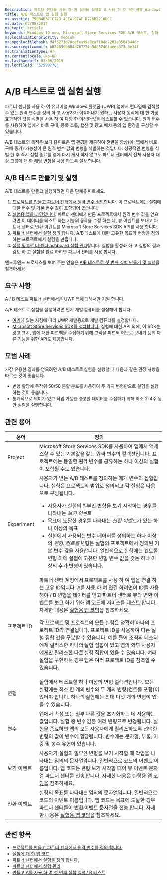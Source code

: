 ```yaml
---
Description: 파트너 센터를 사용 하 여 실험을 실행할 A 사용 하 여 유니버설 Windows 플랫폼 (UWP) 앱에 대 한 / B 테스트 합니다.
title: A/B 테스트로 앱 실험 실행
ms.assetid: 790B4B37-C72D-4CEA-97AF-D226B2216DCC
ms.date: 02/08/2017
ms.topic: article
keywords: Windows 10 uwp, Microsoft Store Services SDK A/B 테스트, 실험
ms.localizationpriority: medium
ms.openlocfilehash: d4f5271d70cefea99a9caff04e7203e05043440c
ms.sourcegitcommit: b034650b684a767274d5d88746faeea373c8e34f
ms.translationtype: HT
ms.contentlocale: ko-KR
ms.lasthandoff: 03/06/2019
ms.locfileid: "57599778"
---
```

# <a name="run-app-experiments-with-ab-testing"></a>A/B 테스트로 앱 실험 실행

파트너 센터를 사용 하 여 유니버설 Windows 플랫폼 (UWP) 앱에서 런타임에 검색할 수 있는 원격 변수를 정의 하 고 사용자가 이끌어내기 원하는 사용자 동작에 대 한 가장 효과적인 값을 식별을 사용 하 여 다양 한 이러한 값을 테스트할 수 있습니다. 원격 변수를 사용하여 앱에서 바로 구매, 등록 흐름, 캡션 및 광고 배치 등의 앱 환경을 구성할 수 있습니다.

A/B 테스트의 목적은 보다 흥미로운 앱 환경을 제공하여 전환율 향상(예: 앱에서 바로 구매 증가) 가능성이 큰 원격 변수 값의 변형을 식별하는 것입니다. 성공적인 변형을 식별 한 후 즉시 실험 종료를 앱에 다시 게시 하지 않고도 파트너 센터에서 전체 사용자 대상 그룹에 대 한 해당 변형을 사용 하도록 설정 합니다.

## <a name="create-and-run-an-ab-test"></a>A/B 테스트 만들기 및 실행

A/B 테스트를 만들고 실행하려면 다음 단계를 따르세요.

1. [프로젝트를 만들고 파트너 센터에서 원격 변수 정의](create-a-project-and-define-remote-variables-in-the-dev-center-dashboard.md)합니다. 이 프로젝트에는 실험에 대한 변수 및 기본 변수 값이 포함되어 있습니다.  
2. [실험용 앱을 코딩합니다](code-your-experiment-in-your-app.md). 파트너 센터에서 만든 프로젝트에서 원격 변수 값을 얻으려면,이 데이터를 테스트 하는 기능의 동작을 수정 하는 데, 뷰 이벤트를 보내고 파트너 센터로 변환 이벤트를 Microsoft Store Services SDK API를 사용 합니다.
3. [파트너 센터에서 실험 정의 ](define-your-experiment-in-the-dev-center-dashboard.md)합니다. A/B 테스트에 대한 고유한 목표와 변형을 정의하는 프로젝트에서 실험을 만듭니다.
4. [실행 및 파트너 센터 ashboard 실험 관리](manage-your-experiment.md)합니다. 실험을 활성화 하 고 실험의 결과 검토 하 고 실험을 완료 하려면 파트너 센터를 사용 합니다.

엔드투엔드 프로세스를 보여 주는 연습은 [A/B 테스트로 첫 번째 실험 만들기 및 실행](create-and-run-your-first-experiment-with-a-b-testing.md)을 참조하세요.

## <a name="requirements"></a>요구 사항

A / B 테스트 파트너 센터에서은 UWP 앱에 대해서만 지원 합니다.

A/B 테스트로 실험을 실행하려면 먼저 개발 컴퓨터를 설정해야 합니다.

* [여기](../get-started/get-set-up.md)에 있는 지침에 따라 UWP 개발용으로 개발 컴퓨터를 설정합니다.
* [Microsoft Store Services SDK를 설치합니다.](microsoft-store-services-sdk.md#install-the-sdk) 실험에 대한 API 외에, 이 SDK는 광고 표시, 앱에 대한 피드백을 수집하기 위해 고객을 피드백 허브로 보내기 등의 다른 기능을 위한 API도 제공합니다.

## <a name="best-practices"></a>모범 사례

가장 유용한 결과를 얻으려면 A/B 테스트로 실험을 실행할 때 다음과 같은 권장 사항을 따르는 것이 좋습니다.

* 변형 할당에 무작위 50/50 분할 분포를 사용하여 두 가지 변형만으로 실험을 실행하는 것이 좋습니다.
* 통계적으로 의미가 있고 작업 가능한 충분한 데이터를 수집하기 위해 최소 2-4주 동안 실험을 실행합니다.

<span id="terms" />

## <a name="related-terms"></a>관련 용어

|  용어  |  정의  |
|--------|--------------|
| Project    |   Microsoft Store Services SDK를 사용하여 앱에서 액세스할 수 있는 기본값을 갖는 원격 변수의 컬렉션입니다. 프로젝트에는 동일한 원격 변수를 공유하는 하나 이상의 실험이 포함될 수도 있습니다.  |
| Experiment    |   사용자가 받는 A/B 테스트를 정의하는 매개 변수의 집합입니다. 실험은 프로젝트의 범위로 정의되고 각 실험은 다음으로 구성됩니다. <p></p><ul><li>사용자가 실험의 일부인 변형을 보기 시작하는 경우를 나타내는 *보기 이벤트*</li><li>목표에 도달한 경우를 나타내는 *전환 이벤트*가 있는 하나 이상의 목표</li><li>실험에서 사용되는 변수 데이터를 정의하는 하나 이상의 *변형*. *컨트롤* 변형은 실험의 프로젝트에서 정의된 기본 변수 값을 사용합니다. 일반적으로 실험에는 컨트롤 변형 외에 실험에 고유한 변형 변수 값을 갖는 하나 이상의 추가 변형이 있습니다. </li></ul>          |
| 프로젝트 ID    |   파트너 센터 계정에서 프로젝트를 사용 하 여 앱을 연결 하는 고유 ID입니다. A를 사용 하 여 연결 하려면이 ID를 사용 해야 / B 변형을 데이터를 받고 파트너 센터로 뷰와 변환 이벤트를 보고 하기 위해 앱 코드에 서비스를 테스트 합니다. 자세한 내용은 [실험용 앱 코딩](code-your-experiment-in-your-app.md)을 참조하세요.<p></p><p>각 프로젝트 및 프로젝트의 모든 실험은 정확히 하나의 프로젝트 ID와 연결됩니다. 프로젝트 ID를 사용하여 다른 실험 집합 간을 구분할 수 있습니다. 예를 들어 조직의 테스터에게 릴리스한 하나의 실험 집합이 있고 앱의 외부 사용자에게만 릴리스한 다른 실험 집합이 있을 수 있습니다.  여러 실험을 구현하는 경우 앱은 여러 프로젝트 ID를 참조할 수 있습니다.</p>         |
| 변형    |   실험에서 테스트할 하나 이상의 변형 컬렉션입니다. 모든 실험에는 최소 한 개의 변수와 두 개의 변형(컨트롤 포함)이 있어야 합니다. 하나의 실험에는 최대 다섯 개의 변형이 있을 수 있습니다.           |
| 변수    |  앱에서 속성 또는 일부 다른 값을 초기화하는 데 사용하는 값입니다. 실험 중 변수 값은 여러 변형으로 변경됩니다. 실험을 종료하면 앱의 모든 사용자에게 릴리스하도록 선택한 변형의 값이 변수에 할당됩니다. 변수에는 문자열, 부울, 이중 및 정수 유형이 있습니다.
| 보기 이벤트    |  사용자가 실험의 일부인 변형을 보기 시작할 때 작업을 나타내는 임의의 문자열입니다. 일반적으로 코드의 이벤트 이름입니다. 앱 코드는 변형 보기 시작할 때이 뷰 이벤트 문자열 파트너 센터를 전송 합니다. 자세한 내용은 [실험용 앱 코딩](code-your-experiment-in-your-app.md)을 참조하세요.
| 전환 이벤트    |  실험의 목표를 나타내는 임의의 문자열입니다. 일반적으로 코드의 이벤트 이름입니다. 앱 코드는 목표에 도달한 경우 파트너 센터를이 변환 이벤트 문자열을 전송 합니다. 자세한 내용은 [실험용 앱 코딩](code-your-experiment-in-your-app.md)을 참조하세요.  

## <a name="related-topics"></a>관련 항목

* [프로젝트를 만들고 파트너 센터에서 원격 변수를 정의 합니다.](create-a-project-and-define-remote-variables-in-the-dev-center-dashboard.md)
* [실험에 대 한 앱 코드](code-your-experiment-in-your-app.md)
* [파트너 센터에서 실험을 정의 합니다.](define-your-experiment-in-the-dev-center-dashboard.md)
* [파트너 센터에서 실험 관리](manage-your-experiment.md)
* [만들고 A를 사용 하 여 첫 번째 실험 실행 / B 테스트](create-and-run-your-first-experiment-with-a-b-testing.md)
